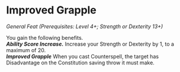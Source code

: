 # Improved Grapple
*General Feat (Prerequisites: Level 4+; Strength or Dexterity 13+)*

You gain the following benefits.  
***Ability Score Increase.*** Increase your Strength or Dexterity by 1, to a maximum of 20.  
***Improved Grapple*** When you cast Counterspell, the target has Disadvantage on the Constitution saving throw it must make.